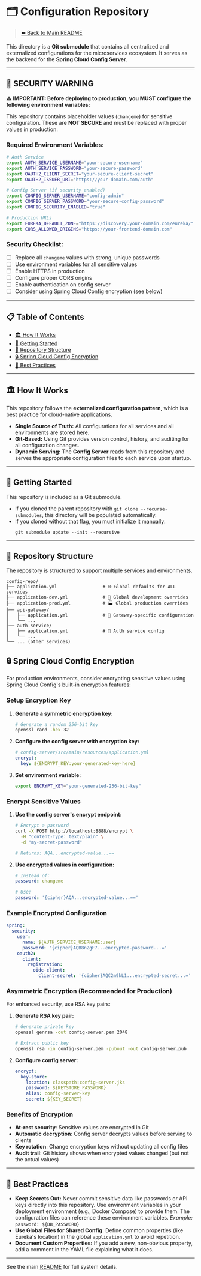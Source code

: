 # 🗂️ Configuration Repository

> [⬅️ Back to Main README](../README.md)

This directory is a **Git submodule** that contains all centralized and externalized configurations for the microservices ecosystem. It serves as the backend for the **Spring Cloud Config Server**.

---

## 🚨 SECURITY WARNING

**⚠️ IMPORTANT: Before deploying to production, you MUST configure the following environment variables:**

This repository contains placeholder values (`changeme`) for sensitive configuration. These are **NOT SECURE** and must be replaced with proper values in production:

### Required Environment Variables:
```bash
# Auth Service
export AUTH_SERVICE_USERNAME="your-secure-username"
export AUTH_SERVICE_PASSWORD="your-secure-password"
export OAUTH2_CLIENT_SECRET="your-secure-client-secret"
export OAUTH2_ISSUER_URI="https://your-domain.com/auth"

# Config Server (if security enabled)
export CONFIG_SERVER_USERNAME="config-admin"
export CONFIG_SERVER_PASSWORD="your-secure-config-password"
export CONFIG_SECURITY_ENABLED="true"

# Production URLs
export EUREKA_DEFAULT_ZONE="https://discovery.your-domain.com/eureka/"
export CORS_ALLOWED_ORIGINS="https://your-frontend-domain.com"
```

### Security Checklist:
- [ ] Replace all `changeme` values with strong, unique passwords
- [ ] Use environment variables for all sensitive values
- [ ] Enable HTTPS in production
- [ ] Configure proper CORS origins
- [ ] Enable authentication on config server
- [ ] Consider using Spring Cloud Config encryption (see below)

---

## 📋 Table of Contents

- [🏛️ How It Works](#-how-it-works)
- [🚀 Getting Started](#-getting-started)
- [📁 Repository Structure](#-repository-structure)
- [🔒 Spring Cloud Config Encryption](#-spring-cloud-config-encryption)
- [📝 Best Practices](#-best-practices)

---

## 🏛️ How It Works

This repository follows the **externalized configuration pattern**, which is a best practice for cloud-native applications.

-   **Single Source of Truth:** All configurations for all services and all environments are stored here.
-   **Git-Based:** Using Git provides version control, history, and auditing for all configuration changes.
-   **Dynamic Serving:** The **Config Server** reads from this repository and serves the appropriate configuration files to each service upon startup.

---

## 🚀 Getting Started

This repository is included as a Git submodule.

-   If you cloned the parent repository with `git clone --recurse-submodules`, this directory will be populated automatically.
-   If you cloned without that flag, you must initialize it manually:
    ```shell
    git submodule update --init --recursive
    ```

---

## 📁 Repository Structure

The repository is structured to support multiple services and environments.

```
config-repo/
├── application.yml                 # 🌐 Global defaults for ALL services
├── application-dev.yml             # 🔧 Global development overrides
├── application-prod.yml            # 🏭 Global production overrides
├── api-gateway/
│   ├── application.yml             # 🚪 Gateway-specific configuration
│   └── ...
├── auth-service/
│   ├── application.yml             # 🔐 Auth service config
│   └── ...
└── ... (other services)
```

## 🔒 Spring Cloud Config Encryption

For production environments, consider encrypting sensitive values using Spring Cloud Config's built-in encryption features:

### Setup Encryption Key

1. **Generate a symmetric encryption key:**
   ```bash
   # Generate a random 256-bit key
   openssl rand -hex 32
   ```

2. **Configure the config server with encryption key:**
   ```yaml
   # config-server/src/main/resources/application.yml
   encrypt:
     key: ${ENCRYPT_KEY:your-generated-key-here}
   ```

3. **Set environment variable:**
   ```bash
   export ENCRYPT_KEY="your-generated-256-bit-key"
   ```

### Encrypt Sensitive Values

1. **Use the config server's encrypt endpoint:**
   ```bash
   # Encrypt a password
   curl -X POST http://localhost:8888/encrypt \
     -H "Content-Type: text/plain" \
     -d "my-secret-password"
   
   # Returns: AQA...encrypted-value...==
   ```

2. **Use encrypted values in configuration:**
   ```yaml
   # Instead of:
   password: changeme
   
   # Use:
   password: '{cipher}AQA...encrypted-value...=='
   ```

### Example Encrypted Configuration

```yaml
spring:
  security:
    user:
      name: ${AUTH_SERVICE_USERNAME:user}
      password: '{cipher}AQB8n2gF7...encrypted-password...='
    oauth2:
      client:
        registration:
          oidc-client:
            client-secret: '{cipher}AQC2m9kL1...encrypted-secret...='
```

### Asymmetric Encryption (Recommended for Production)

For enhanced security, use RSA key pairs:

1. **Generate RSA key pair:**
   ```bash
   # Generate private key
   openssl genrsa -out config-server.pem 2048
   
   # Extract public key
   openssl rsa -in config-server.pem -pubout -out config-server.pub
   ```

2. **Configure config server:**
   ```yaml
   encrypt:
     key-store:
       location: classpath:config-server.jks
       password: ${KEYSTORE_PASSWORD}
       alias: config-server-key
       secret: ${KEY_SECRET}
   ```

### Benefits of Encryption

- **At-rest security**: Sensitive values are encrypted in Git
- **Automatic decryption**: Config server decrypts values before serving to clients
- **Key rotation**: Change encryption keys without updating all config files
- **Audit trail**: Git history shows when encrypted values changed (but not the actual values)

---

## 📝 Best Practices

-   **Keep Secrets Out:** Never commit sensitive data like passwords or API keys directly into this repository. Use environment variables in your deployment environment (e.g., Docker Compose) to provide them. The configuration files can reference these environment variables.
    *Example:* `password: ${DB_PASSWORD}`
-   **Use Global Files for Shared Config:** Define common properties (like Eureka's location) in the global `application.yml` to avoid repetition.
-   **Document Custom Properties:** If you add a new, non-obvious property, add a comment in the YAML file explaining what it does.

---

See the main [README](../README.md) for full system details.
